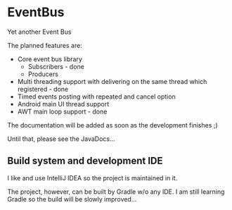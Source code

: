 # EventBus

Yet another Event Bus

The planned features are:
- Core event bus library
  - Subscribers - done
  - Producers
- Multi threading support with delivering on the same thread which registered - done
- Timed events posting with repeated and cancel option
- Android main UI thread support
- AWT main loop support - done

The documentation will be added as soon as the development finishes ;)

Until that, please see the JavaDocs...

## Build system and development IDE

I like and use IntelliJ IDEA so the project is maintained in it.

The project, however, can be built by Gradle w/o any IDE. I am still learning Gradle so the build will be slowly improved...
